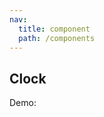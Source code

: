 ```yaml
---
nav:
  title: component
  path: /components
---
```


## Clock

Demo:
<code src="./demo1.tsx"></code>
